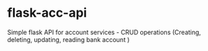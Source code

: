 # flask-acc-api
Simple flask API for account services - CRUD operations (Creating, deleting, updating, reading bank account )
